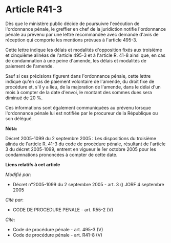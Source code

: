 # Article R41-3

Dès que le ministère public décide de poursuivre l'exécution de l'ordonnance pénale, le greffier en chef de la juridiction
notifie l'ordonnance pénale au prévenu par une lettre recommandée avec demande d'avis de réception qui comporte les mentions
prévues à l'article 495-3. 

Cette lettre indique les délais et modalités d'opposition fixés aux troisième et cinquième alinéas de l'article 495-3 et à
l'article R. 41-8 ainsi que, en cas de condamnation à une peine d'amende, les délais et modalités de paiement de l'amende. 

Sauf si ces précisions figurent dans l'ordonnance pénale, cette lettre indique qu'en cas de paiement volontaire de l'amende,
du droit fixe de procédure et, s'il y a lieu, de la majoration de l'amende, dans le délai d'un mois à compter de la date
d'envoi, le montant des sommes dues sera diminué de 20 %. 

Ces informations sont également communiquées au prévenu lorsque l'ordonnance pénale lui est notifiée par le procureur de la
République ou son délégué.

**Nota:**

Décret 2005-1099 du 2 septembre 2005 : Les dispositions du troisième alinéa de l'article R. 41-3 du code de procédure pénale,
résultant de l'article 3 du décret 2005-1099, entrent en vigueur le 1er octobre 2005 pour les condamnations prononcées à
compter de cette date.

**Liens relatifs à cet article**

_Modifié par_:

  - Décret n°2005-1099 du 2 septembre 2005 - art. 3 () JORF 4 septembre 2005

_Cité par_:

  - CODE DE PROCEDURE PENALE - art. R55-2 (V)

_Cite_:

  - Code de procédure pénale - art. 495-3 (V)
  - Code de procédure pénale - art. R41-8 (V)

